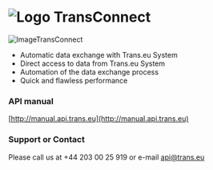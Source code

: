 ![Logo](http://www.trans.eu/en/wp-content/themes/transeu/images/logo-transeu.png)  TransConnect
============


![ImageTransConnect](http://www.trans.eu/en/wp-content/themes/transeu/images/header-slides-22.png)

* Automatic data exchange with Trans.eu System
* Direct access to data from Trans.eu System
* Automation of the data exchange process
* Quick and flawless performance

### API manual

[http://manual.api.trans.eu](http://manual.api.trans.eu)

### Support or Contact

Please call us at +44 203 00 25 919 or e-mail api@trans.eu
